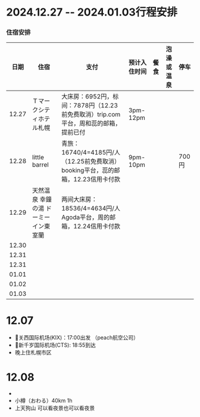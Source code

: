 # 2024.12.27 -- 2024.01.03行程安排

### 住宿安排

| 日期 | 住宿 | 支付 | 预计入住时间 | 餐食 | 泡澡或温泉 | 停车 |
| --- | --- | --- | --- | --- | --- | --- |
| 12.27 | Ｔマークシティホテル札幌 | 大床房：6952円，标间：7878円（12.23前免费取消）trip.com平台，周和蕊的邮箱，提前已付 | 3pm-12pm |  |  |  |
| 12.28 | little barrel | 青旅：16740/4=4185円/人（12.25前免费取消）booking平台，蕊的邮箱，12.23信用卡付款 | 9pm-10pm | | | 700円 |
| 12.29 | 天然温泉 幸鐘の湯 ドーミーイン東室蘭 | 两间大床房：18536/4=4634円/人 Agoda平台，周的邮箱，12.24信用卡付款|  | | |  |
| 12.30 |  |  |  | | |  |
| 12.31 |  |  |  | | |  |
| 12.31 |  |  |  | | |  |
| 01.01 |  |  |  | | |  |
| 01.02 |  |  |  | | |  |
| 01.03 |  |  |  | | |  |

# 12.07
- 🛫关西国际机场(KIX)：17:00出发 （peach航空公司）
- 🛬新千岁国际机场(CTS): 18:55到达
- 晚上住札幌市区

# 12.08
- 
- 小樽（おわる）40km 1h
- 上天狗山 可以看夜景也可以看夜景
